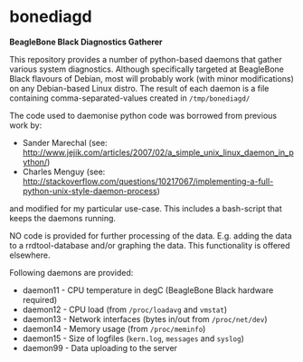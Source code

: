 # bonediagd
**BeagleBone Black Diagnostics Gatherer**

This repository provides a number of python-based daemons that gather various system diagnostics. Although specifically targeted at BeagleBone Black flavours of Debian, most will probably work (with minor modifications) on any Debian-based Linux distro.
The result of each daemon is a file containing comma-separated-values created in `/tmp/bonediagd/`

The code used to daemonise python code was borrowed from previous work by:
- Sander Marechal (see: http://www.jejik.com/articles/2007/02/a_simple_unix_linux_daemon_in_python/)
- Charles Menguy (see: http://stackoverflow.com/questions/10217067/implementing-a-full-python-unix-style-daemon-process)

and modified for my particular use-case. This includes a bash-script that keeps the daemons running.

NO code is provided for further processing of the data. E.g. adding the data to a rrdtool-database and/or graphing the data. This functionality is offered elsewhere.

Following daemons are provided:
- daemon11 - CPU temperature in degC (BeagleBone Black hardware required)
- daemon12 - CPU load (from `/proc/loadavg` and `vmstat`)
- daemon13 - Network interfaces (bytes in/out from `/proc/net/dev`)
- daemon14 - Memory usage (from `/proc/meminfo`)
- daemon15 - Size of logfiles (`kern.log`, `messages` and `syslog`)
- daemon99 - Data uploading to the server
